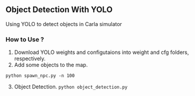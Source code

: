 ## Object Detection With YOLO 

Using YOLO to detect objects in Carla simulator

### How to Use ?

1. Download YOLO weights and configutaions into weight and cfg folders, respectively.
2. Add some objects to the map.

`python spawn_npc.py -n 100`

3. Object Detection.
`python object_detection.py`


